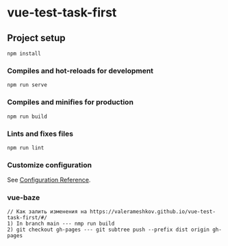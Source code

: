 # vue-test-task-first

## Project setup
```
npm install
```

### Compiles and hot-reloads for development
```
npm run serve
```

### Compiles and minifies for production
```
npm run build
```

### Lints and fixes files
```
npm run lint
```

### Customize configuration
See [Configuration Reference](https://cli.vuejs.org/config/).

### vue-baze
```
// Как залить изменения на https://valerameshkov.github.io/vue-test-task-first/#/
1) In branch main --- nmp run build
2) git checkout gh-pages --- git subtree push --prefix dist origin gh-pages
```

